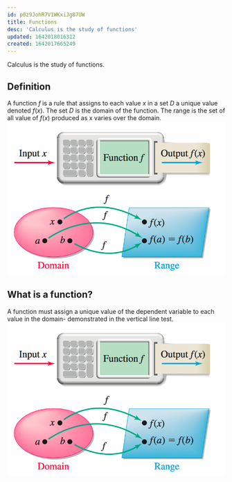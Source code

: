 ```yaml
---
id: p0z9JohR7V1WKxiJg87UW
title: Functions
desc: 'Calculus is the study of functions'
updated: 1642018016312
created: 1642017665249
---
```


Calculus is the study of functions.

## Definition
A function $f$ is a rule that assigns to each value $x$ in a set $D$ a unique value denoted $f(x)$. The set $D$ is the domain of the function. The range is the set of all value of $f(x)$ produced as x varies over the domain.
![](/assets/images/2022-01-12-13-05-10.png)
## What is a function?
A function must assign a unique value of the dependent variable to each value in the domain- demonstrated in the vertical line test.
![](/assets/images/2022-01-12-13-06-07.png)
